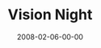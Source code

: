---
layout: message
category: message
series: "Vision Night"
title: "Vision Night"
date: 2008-02-06-00-00
message_id: 491
sc-permalink-url: "http://soundcloud.com/crdschurch/vision-night"
audio: "http://s3.amazonaws.com/crossroads-media/messages/audio/Vision_Night_2008_webaudio.mp3"
audio-duration: "01:19:41"
tag: 
 - vision-night
 - vision
 - multisite
 - india
 - south-africa
explicit: false
---
